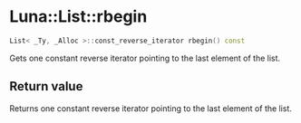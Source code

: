 # Luna::List::rbegin

```c++
List< _Ty, _Alloc >::const_reverse_iterator rbegin() const
```

Gets one constant reverse iterator pointing to the last element of the list. 



## Return value
Returns one constant reverse iterator pointing to the last element of the list. 

